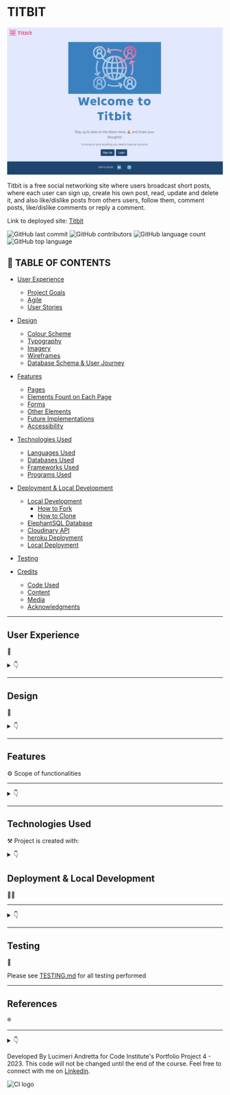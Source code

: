 # TITBIT

![Welcome to Titbit](documentation/images/home.png)


Titbit is  a free social networking site where users broadcast short posts, where each user can sign up, create his own post, read, update and delete it, and also like/dislike posts from others users, follow them, comment posts, like/dislike comments or reply a comment.


Link to deployed site: [Titbit](https://titbit-network.herokuapp.com/)

![GitHub last commit](https://img.shields.io/github/last-commit/luandretta/network?style=for-the-badge)
![GitHub contributors](https://img.shields.io/github/contributors/luandretta/network?style=for-the-badge)
![GitHub language count](https://img.shields.io/github/languages/count/luandretta/network?style=for-the-badge)
![GitHub top language](https://img.shields.io/github/languages/top/luandretta/network?style=for-the-badge)

## 🚀 TABLE OF CONTENTS

* [User Experience](#user-experience)
  * [Project Goals](#project-goals)
  * [Agile](#agile)
  * [User Stories](#user-stories)

* [Design](#design)
  * [Colour Scheme](#colour-scheme)
  * [Typography](#typography)
  * [Imagery](#imagery)
  * [Wireframes](#wireframes)
  * [Database Schema & User Journey](#database-schema--user-journey)

* [Features](#features)
  * [Pages](#pages)
  * [Elements Fount on Each Page](#elements-found-on-each-page)
  * [Forms](#forms)
  * [Other Elements](#other-elements)
  * [Future Implementations](#future-implementations)
  * [Accessibility](#accessibility)

* [Technologies Used](#technologies-used)
  * [Languages Used](#languages-used)
  * [Databases Used](#databases-used)
  * [Frameworks Used](#frameworks-used)
  * [Programs Used](#programs-used)

* [Deployment & Local Development](#deployment--local-development)
  * [Local Development](#local-development)
    * [How to Fork](#how-to-fork)
    * [How to Clone](#how-to-clone)
  * [ElephantSQL Database](#elephantsql-database)
  * [Cloudinary API](#cloudinary-api)
  * [heroku Deployment](#heroku-deployment)
  * [Local Deployment](#local-deployment)

* [Testing](#testing)
  
* [Credits](#credits)
  * [Code Used](#code-used)
  * [Content](#content)
  * [Media](#media)
  * [Acknowledgments](#acknowledgments)

- - -

##  User Experience
📌
<details>

<summary>👇</summary>


### Project Goals

- - -


The aim of this project was to build a site that allows users to easily sign, keep up with titbits and interact with others users who are free to share their thoughts.


### Agile

The Agile Tool was used to help to organize and prioritize the tasks using Project Boards on GitHub.

In the first instance a spreadsheet was created to help gather details by theme to later define the epics. Themes: Account Management, Profile, Post Pool, Navigation and Admin.

A Template for issues was created to speed up the process of adding User Stories to this project. 

* In the repositorie, head over to the settings, then Set Up Templates on the Features. The Issue Template helps to add enough information to the card, so the Developer knoks what are the MVP Points to address.

![Issues template](documentation/images/set-up-template.png)

![Issues template](documentation/images/user-story-template.png)


The MoSCow priorization and customized labels to user stories were used to priorize and implement the features.


* Must Have: guaranteed to be delivered (max 60% of stories)
* Should Have: adds significant value, but not vital (the rest ~20% of stories)
* Could Have: has small impact if left out (20% of stories)
* Won't Have: not a priority for this iteration

![Labels](documentation/images/labels.png)

The allocation the User Stories to Milestones helps in planning the Sprints.
7 Milestones were created.
![Milestones](documentation/images/milestones-1.png)
![Milestones](documentation/images/milestones-2.png)

The Kanban Board, as an agile project management tool, helped to visualize the tasks and limit the work in progress (WIP) by moving cards between the To do, In progress and Done columns.
![Kanban Board](documentation/images/network-board.png)

The Table View was used to sorted the issus according to labels, milestones or status.
![Table with issues](documentation/images/network-table.png)

- - -

### User Stories

#### Persona

- - -

The target audience for Titbit are:
* titbit lovers all around the world;
* would like to stay informed;
* would like to promote something;
* would like to share informations or their thoughts on social media;
* would like to influence people;
* wants to make jokes;
* would like to engage on society.


#### New Site Users

- - -

As a first time user of the site, I want to be able to:

*Must Have*

* understand what the site is for and how to navigate the site, so I can decide wheter or not to sign up.
* register for an account, so that I can create my profile and explore the website.
* easily navigate the site, so that I can access what I need at the click of a button.



#### **Registered Users**

- - -


As a registered user of the site, I want to be able to:


*Must Have*

* log in to my account, so that I can access the website.
* log out of my account, so that I can end my session.
* have my own profile, so that I can be found from my friends.
* edit my profile, so that I can update or personalize it.
* read the new posts, so that I can keep up to date.
* create, edit, delete and view my posts, so that I can have control of my content.
* know the date and time a post was created, so that I can know how new or old the post is.
* post pictures, so that I can share moments or toughts.
* like or dislike other people's posts, so that I can let them know I enjoyed their posts.
* follow others users, so that I can view their posts on my following feed.
* unfollow other users, so that I can remove their post from my feed.
* be followed, so that I can know that other users read my posts.
* view the number of likes on each post, so that I can see which is the most popular or viral.
* add a profile picture so that I will be recognized from other users.
* see a users list, so that I can find others users to follow them.
* search for an user, so that I can find a specific user to follow him.


*Should Have*

* comment on other people's posts, so that I can be involved in the conversation.
* read the comments of posts, so that I can know the thoughts from others users and follow them.
* like other people's comments on posts, so that I can let them know I enjoyed their comment.
* edit or delete my comments on other people's posts, so that I can edit or remove comments I no longer want published.
* delete other people's comments on my own posts, so that I can remove unwanted commments.
* be notified when other users comment or like my posts or follow/unfollow me, so that I can check it.
* read the feed only from following users, so that I don't waste my time with unwanted posts.
* access a list from followers, so that I can find others users to follow them.


*Could Have*

* reply comments, so that I can interate with others users.
* reset my password, so that I can regain access to my account.
* change password, so that I feel more secure.
* add a background picture so that I will show what I like to other users.


*Won't Have*

* reshare other people's posts, so that I can share their thoughts with my followers.
* call users, so that I can communicate with them more quickly.
* create communities, so that I can share content by specific theme.
* message other users, so that I can get in touch with them privately.
* write testimonials about other users, so that I can testify about the other users according to the relationship I have with them.
* block users, so that I can hide my content from unwanted users.
* report posts to admins, so that I can notify inappropriate content.



#### **Admin User**

- - -

As an administrator for the site I want to be able to:

*Must Have*
* remove any content from any user that could be offensive, so that I can moderate the all content.
* have own profil, so that I can have user experience.


*Could Have*
* Edit the admin panel.
* access a page only for admins to see flagged user posts, so that I can see a list of posts that possibly need to be deleted.
* unflag a post if a deletion is not needed, so that I can remove it from the flagged posts list.


*Won't Have*
* suspend, block or delete users who not respect the rules, so that I can maintain site guidelines.


</details>

- - - 

##  Design
📝
<details>
<summary>👇</summary>

### Colour Scheme

The design is quite simple to not disctract the users. The CSS variables were used to easily update the global colour scheme by changing only one value, instead of everywhere in the CSS file.
The red color was used only on Delete Button to call attention.

| Color             | Hex                                                                |
| ----------------- | ------------------------------------------------------------------ |
| Dark charcoal| ![#333](https://via.placeholder.com/10/333?text=+)  #333|
| Light blue | ![#d2dfef](https://via.placeholder.com/10/d2dfef?text=+)  #d2dfef|
| Blue | ![#89b1d6](https://via.placeholder.com/10/3b81c0?text=+)  #89b1d6 |
| Dark blue | ![#3b81c0](https://via.placeholder.com/10/3b81c0?text=+)  #3b81c0 |
| Rosa | ![#e95b95](https://via.placeholder.com/10/e95b95?text=+) #e95b95 |
| Red | ![#BB2D3B](https://via.placeholder.com/10/BB2D3B?text=+) #BB2D3B |



### Typography

The [Braah One](https://fonts.google.com/specimen/Braah+One?query=braa) was used for the Logo Titbit and header elements in memory of the orkut platform.

![Typography Braah One](documentation/images/braah-one.png)

The  [Roboto 300 light](https://fonts.googleapis.com/css?family=Roboto:300,400,500,700&display=swap) was used for the body text on the site. Roboto is a sans-serif font which allows it to be legible and is a great choice for accessibility.

![Typography Roboto](documentation/images/roboto.png)

[Font Awesome](https://fontawesome.com/icons/) icons were used throughout the site, such as the logo icon and social media icons in the footer.



### Imagery

* [Emojis](https://github.com/ikatyang/emoji-cheat-sheet/blob/master/README.md)
* Pictures from Error pages were dowloaded from [Pexels](https://www.pexels.com/) and edited at [Canva](https://www.canva.com/)



### Wireframes

Wireframes were created for mobile, tablet and desktop using [Balsamiq](https://balsamiq.com/).

#### Home Page (Landing Page)
The home page is the landing page that the user will access if he has not yet started a Titbit session, i.e. if the user is not logged in.

| Desktop | Tablet | Mobile |
| --- | --- | --- |
| ![Home Page](documentation/wireframes/w-home.png) | ![Home Page](documentation/wireframes/w-home-ipad.png)| ![Home Page](documentation/wireframes/w-home-mobile.png) |



#### Sing Up, Sing In and Change Password
There's a form according to the purpose of the page, but the layout are the same.

| Desktop | Tablet | Mobile |
| --- | --- | --- |
| ![Sing Up, sing In and Change Password](documentation/wireframes/w-singup.png) | ![Sing Up, sing In and Change Password](documentation/wireframes/w-singup-ipad.png)| ![Sing Up, sing In and Change Password](documentation/wireframes/w-singup-mobile.png)|



#### Sing Out
There's a confirmation to avoid mistakes.

| Desktop | Tablet | Mobile |
| --- | --- | --- |
| ![Sing Out](documentation/wireframes/w-singout.png) | ![Sing Out](documentation/wireframes/w-singout-ipad.png)| ![Sing Out](documentation/wireframes/w-singout-mobile.png)|


#### Profile

| Desktop | Tablet | Mobile |
| --- | --- | --- |
| ![Profile Page](documentation/wireframes/w-profile.png) | ![Profile Page](documentation/wireframes/w-profile-ipad.png)| ![Profile Page](documentation/wireframes/w-profile-mobile.png)|



#### Edit Profile

| Desktop | Tablet | Mobile |
| --- | --- | --- |
| ![Edit Profile Page](documentation/wireframes/w-update-profile.png) | ![Edit Profile Page](documentation/wireframes/w-update-profile-ipad.png)| ![Edit Profile Page](documentation/wireframes/w-update-profile-mobile.png)|


#### Search Result, Users and Followers

User results list as required.

| Desktop | Tablet | Mobile |
| --- | --- | --- |
| ![Profile Page](documentation/wireframes/w-users.png) | ![Profile Page](documentation/wireframes/w-users-ipad.png)| ![Profile Page](documentation/wireframes/w-users-mobile.png)|


#### All Posts and Following Feed

The posts have the same layout regardless of the page that will be displayed. 

The two feed pages have the same layout, except that on the following page there is no form to post new titbits.

![Post layout](documentation/wireframes/w-post.png)

| Desktop | Tablet | Mobile |
| --- | --- | --- |
| ![All Posts and Following](documentation/wireframes/w-feed.png) | ![All Posts and Following](documentation/wireframes/w-feed-ipad.png) | ![All Posts and Following](documentation/wireframes/w-feed-mobile.png) |


#### Post Detail

| Desktop | Tablet | Mobile |
| --- | --- | --- |
| ![Post Detail Page](documentation/wireframes/w-post-detail.png) | ![Post Detail Page](documentation/wireframes/w-post-detail-ipad.png) | ![Post Detail Page](documentation/wireframes/w-post-detail-mobile.png) |


#### Delete Confirmation

| Desktop | Tablet | Mobile |
| --- | --- | --- |
| ![Delete Confirmation](documentation/wireframes/w-delete.png) | ![Delete Confirmation](documentation/wireframes/w-delete-ipad.png) | ![Delete Confirmation](documentation/wireframes/w-delete-mobile.png) |



#### Edit Post and Comment

| Desktop | Tablet | Mobile |
| --- | --- | --- |
| ![Edit Post and Comment](documentation/wireframes/w-edit.png) | ![Edit Post and Comment](documentation/wireframes/w-edit-ipad.png) | ![Edit Post and Comment](documentation/wireframes/w-edit-mobile.png) |


#### Error Pages

| Desktop | Tablet | Mobile |
| --- | --- | --- |
| ![Error Pages](documentation/wireframes/w-error.png) | ![Error Pages](documentation/wireframes/w-error-ipad.png) | ![Error Pages](documentation/wireframes/w-error-mobile.png) |


- - - 

### Database Schema & User Journey
 
#### User Journey

![User Journey](documentation/images/user-journey.jpg)

#### Database Schema

* **Diagram**

An entity relationship diagram was created to help the visualization the relationships of the data structures and mapped it out.

![Entity Diagram](documentation/images/entity-diagram.png)


* **Models**

Models created for this application:

1. **Allauth User Model**

This User Model was built using [Django's Allauth Library](https://django-allauth.readthedocs.io/en/latest/overview.html).

The minimum length of the account Username was set to 3, due to short names (Bob, Joe, Ian,...).

The user can log in with either his username or his email address.

2. **Post Model**

| **PK** | **id** (unique) | Type | Notes |
| --- | --- | --- | --- |
| **FK** | author | ForeignKey | FK to **User** model |
|  | image | ImageField | |
|  | content | TextField | |
|  | posted_on | DateTimeField | |
|  | likes | ManyToMany | M2M to **User** model |
|  | dislikes | ManyToMany | M2M to **User** model |

3. **Comment Model**

| **PK** | **id** (unique) | Type | Notes |
| --- | --- | --- | --- |
| **FK** | author | ForeignKey | FK to **User** model |
|  |comment | TextField | |
|  | posted_on | DateTimeField | |
| **FK** | post| ForeignKey | FK to **Post** model|
|  | likes | ManyToMany | M2M to **User** model |
|  | dislikes | ManyToMany | M2M to **User** model |
| **FK**  | parent | ForeignKey | |


4. **Profile Model**

| **PK** | **id** (unique) | Type | Notes |
| --- | --- | --- | --- |
| **FK** | user | OneToOne | FK to **User** model |
|  | name | CharField | |
|  | bio | TextField | |
|  | profile_pic | CloudinaryField | |
|  | bg_pic | CloudinaryField | |
|  | birth_date | DateField | |
|  | location | CharField | |
|  | followers | ManyToMany | M2M to **User** model |



5. **Notification**


| **PK** | **id** (unique) | Type | Notes |
| --- | --- | --- | --- |
| | notification_type | IntegerField | |
| **FK** | to_user | ForeignKey | FK to **User** model |
| **FK** | from_user | ForeignKey | FK to **User** model |
| **FK** | post | ForeignKey | FK to **Post** model |
| **FK** | comment | ForeignKey | FK to **Comment** model |
| | date | DateTimeField | |
| | user_has_seen | BooleanField | |

</details>


- - -

##  Features

⚙️ Scope of functionalities
- - -

<details>
<summary>👇</summary>

### Pages

The website is comprised more than 20 pages which are extended from a base template.

1. **Home Page** 

 The Home page is the landing page when the users arrive at the site for the first time or before they've logged in if they don't have an active session. They are welcome with two options buttons to either sign up for an account or log in to an existing account.
![Home Page](documentation/images/home.png)

2. **Sing Up Page**

The users can create an account for themselves by entering their e-mail address, desired username and password twice to confirm. The username musst be unique.
Once the user is registered, a profile is created with default images.
If the user accidentally comes to this page instead of the login page they can get to the right page using the link in the card text.
![Sing Up Page](documentation/images/sign-up.png)

3. **Sign In Page**

The registered users can log in with either their username or e-mail and password. They can choose to let their browser remember them if they plan on returning to the site on the same device to avoid having to log in again. 
There's a link to the sign up page too if the user accidentally navigated to this page instead of trying to create an account. If the user forgets their password they can click the link to reset it.

![Sign In Page](documentation/images/sign-in.png)

When the user is registered he will be redirected to the main feed and a welcome message will be displayed.

![Sign In Page](documentation/images/sign-in-message.png)

4. **Sing Out Page**

When the user wants to finish their session and logout, they can do so from the nav menu. When a user clicks the logout button they're met with a page asking them to confirm they want to log out. 
![Sign out Page](documentation/images/sing-out.png)

They're redirected to the landing page if they click the confirmation button and a message pops up confirming that they've logged out.

![Sign out Page](documentation/images/sing-out-confirmation.png)

5. **Profile page**

The profile contains a card with the user's information including name, profile picture, background image, bio, location, birth date, number of followers and owns posts. 
If the user doesn't upload a profile picture or background image his profile has default pictures.
The list of posts has a paginator and the author of the posts can edit or delete own posts. In case of inappropriate content the admin can delete the posts as well. By clicking on the comment icon, the user will see the post in detail.
If the user is viewing their own profile then they'll have an icon to edit their profile. If they're viewing another user's profile then they'll have a button to follow or unfollow that user.
The user can click on the followers link to know who the followers are. 
There are a button under the left side menu for the option to go back to the main feed (all posts list).

* Own Profile
![Own Profile](documentation/images/profile.png)

* Profile other User
![Profile other User](documentation/images/profile-other-user.png)

* Default Pictures
![Profile Default Pictures](documentation/images/profile-default.png)


6. **Edit profile page**

The user can edit their profile details including their name, profile picture, background image, bio, location and birth date. The user can also remove their profile picture or background image. 
There's a button to bring them back to their profile if they decide not to make any edits.

![Edit Profile Page](documentation/images/profile-update.png)

7. **All posts list**

This main feed shows every single post on the website from all users. It allows the user to find new users to follow and connect with. At the top of the feed there's an area for the user to create a post.

Each post is composed of the author, his profile picture, date and time of publication, content and icons for liking or commenting. It is possible to publish photos as content.
Posts are displayed in chronological order from newest to oldest and there are a paginator avoiding infinite scroll.

If the author of the post is viewing own post then there are more icons, one to edit and other to delete this post.

Each post is clickable and permit the user to see the post in detail like its comments and replies.

The user can like or dislike each post.
This feed can be accessed by clicking on the Titbit logo when the user is logged in.

![All Posts List](documentation/images/feed.png)


![All Posts List](documentation/images/feed-paginator.png)

8. **Following Feed**

The following feed containing posts only from users they have followed. 
Posts are displayed exactly as on the "All Posts List" and offer the same options

![Following Feed](documentation/images/following-feed.png)

If the user isn't following anyone or the people they're following has no posts, a message will appear saying "Try to follow other users..." which will prompt the user to follow more users to start seeing posts in this feed.

![Following Feed](documentation/images/no-following.png)

9. **Post Detail**

Clicking on a post redirects the site to the  post details page. Below the post, the user will be able to comment on this post via the form and also read all the comments.

![Post detail Page](documentation/images/post-detail.png)

By clicking on the comment icon in a comment, all the replies from this comment will be displayed and the user can also reply it.

![Post detail Page](documentation/images/reply-comment.png)

The comment has a rose border and the reply is small and has a blue border for the user to easily identify what is a comment and what is a reply.

![Post detail Page](documentation/images/comment.png)

10. **Edit Post**

The author can edit his post by clicking on the edit icon presents in his own posts. After edition the user need to submit it clicking on the button. 
There are a button to go back without edition.

![Edit post Page](documentation/images/post-edit.png)

11. **Delete Post**

Posts can be deleted by the post author or admin by clicking on the delete icon. When deleting a post, the user is brought to a confirmation page to avoid posts being deleted accidentally. There's a button to bring them back to the post if the user changes their mind about deleting their post.

![Delete Post Page](documentation/images/post-delete.png)

12. **Edit Comment**

The author can edit his comment by clicking on the edit icon presents in his own posts. After edition the user need to submit it clicking on the button. 
There's also a button to bring them back to the post where the comment was made if they hit the edit button by mistake.

![Edit Comment Page](documentation/images/comment-edit.png)

13. **Delete Comment**

Comments can be deleted by the comment author or the original posts author or admin by clicking on the delete icon. 
Users are brought to a confirmation page to avoid comments being deleted accidentally. 
There's a button to bring them back to the post they commented on if the user changes their mind about deleting the comment.
![Delete Comment Page](documentation/images/comment-delete.png)

12. **Search** 

The Username Search Input is on navbar and if the search matches users a list containing all users will displayed.
If the search has no results will let the user know there was no match. 
The page also contains a button to bring the user back to the feed.

![Search](documentation/images/search.png)

In case the search result does not show any results the user will be informed.

![Search](documentation/images/search-no-user.png)

In case the form is sent empty it will be redirected to the list of all users.

13. **Followers**

If the user has followers, you can click on the follower count link on their profile to see a list of their followers. 
The user can click on the profiles in the list to view them and follow them if he want.

![Followers](documentation/images/followers.png)

14. **Users**

There's a list from all users.

![Users](documentation/images/users.png)

15. **Change Password**

When the user access your own profile and click on the edit icon to update his profile, there's a link to change his password.

![Change Password](documentation/images/password-change-link.png)

The user is able to change his password.

![Change Password](documentation/images/password-change.png)

The user receives a confirmation that his password was changed.

![Change Password Confirmation](documentation/images/password-changed.jpg)

16. **Reset Password**

In case the user forgets his password to log in, he can click on the "Reset your password" option, being redirected and asked for his email to receive the link to reset his password.

For this function the email was created: titbitteam@gmail.com. This functionality was first tested in the Backend.

![Reset Password](documentation/images/reset-password-terminal.png)

![Reset Password](documentation/images/password-reset-page.png)

The issue with reset password is described on [TESTING.md](TESTING.md).

17. **Reset Password Done**

After the user sends his email to reset his password he will receive a notice that an email with a link has been sent. 

![Reset Password](documentation/images/password-reset-done.png)

The user will receive an email with a link to reset his password and confirming his username.

![Reset Password](documentation/images/password-reset-email.png)

18. **Reset Password Change**

After the user receives an email to reset his password, by clicking on the link he will be redirected to the site and must enter his new password twice.

![Reset Password Change](documentation/images/reset-password-change.jpg)

If the user tries to use the link a second time it will return as a bad request.

![Reset Password - Bad Request](documentation/images/reset-password-bad-token.jpg)

19. **Error Custom Pages**

If a user ends up on a page that either doesn't exist or that they shouldn't be on then they'll be shown an error page with a button to bring them back to their feed.
There are 403, 404, 405 and 500 error custom pages.

Error 403

![Error Custom Page](documentation/images/error-403.png)

Error 404

![Error 404](documentation/images/error-404.png)

Error 405

![Error 405](documentation/images/error-405.png)

Error 500
![Error 500](documentation/images/error-500.png)

- - -

### Elements found on each page

* **Logo** 

The logo is displayed on the left side menu with the title Titbit.
Clicking on it redicts to all posts, if the user is logged in.

![Titbit favicon](documentation/images/favicon.png)


* **Navigation** 

The Navbar is displayed on all pages of the website and allows users to navigate the site with ease. 
The navbar is comprised of a logo, the sites name, following posts, users list, notifications, user icon with dropdown menu and a search bar.
In the landing page has only the logo and title, the user muss be logged in to navigate the site.

* Landing Page (User not logged in)

![User not logged in Navbar](documentation/images/navbar-landing.png)

* User logged in Navbar
Once the user is logged in the navbar displays more options, like following posts, notifications, user search and the user icon with the profile and logout link options.
  
![User logged in Navbar](documentation/images/navbar-loggedin.png)


* Hamburger menu
Due to responsiveness, a hamburger menu is used.

![Hamburger menu closed](documentation/images/navbar-hamburger.png)

![Hamburger menu opened](documentation/images/navbar-hamburger-open.png)

Clicking on the user icon, the user can access your own profile and sign out.

* User dropdown menu

![User dropdown menu](documentation/images/user-icon.png)

* **Footer** 

The footer appears across the website and includes information about the developer with links to Linkedin and GitHub. This lets the user get in touch and connect on these platforms if they wish. 

![Footer](documentation/images/footer.png)

- - - 

### Forms

The application has Post and Comment Forms, described below:

* **Post Form**

The user can create their posts at the all posts lists page, that will be displayed own profile and following feed (if he is followed). 
There are a content inpunt and an image input.
There's a placeholder in the form for the user to "Post the news :-)".

![Post Form](documentation/images/post-form.png)

* **Comment Form**

The user can comment posts clicking on the post then filling the comment form and submit it at the post detail page.
There is only a content input. Clicking on the comment will bring up the reply input that is using the same comment form to submit the reply.

![Comment Form](documentation/images/comment-form.png)

- - -

### Other Elements

* **Posts**

Each post is composed of the author, his profile picture, date and time of publication, content and icons for liking or commenting and have a dark blue border for better UX. It is possible to publish photos as content.

Posts are displayed in chronological order from newest to oldest and there are a paginator avoiding infinite scroll.

If the author of the post is viewing own post then there are more icons, one to edit and other to delete this post.

The admin has power to delete posts with inappropriate content.

Own Post

![Post](documentation/images/post-owner.png)

Each post is clickable and permit the user to see the post in detail like its comments and replies.
The user can like or dislike each post and see the how many likes and dislikes the post has.

Post from other user

![Post](documentation/images/post.png)

* **Comments**

Comments are viewed under a post at post detail page and are very similar to posts, can be liked or disliked and has a rose border.

![Comment](documentation/images/comment-one.png)

Comments can be deleted by the comment author or post author or admin, and edited only by the comment author. There's the option to go back to the post or delete.

![Comment Delete](documentation/images/comment-delete.png)


* **Reply a comment**
Replies are displayed under the comment parent, small and has a blue border. 

![Comment and Reply](documentation/images/comment.png)

When the user click on the comment icon on the comment will appear the reply form due to toggle function and the information that the reply cannot be edited, only deleted from reply author or admin.


![Reply](documentation/images/reply-comment.png)

* **Back Buttons**
Back buttons allow users to easily go back if they want to go back or abort the edit or delete options. 

![Back Button](documentation/images/back-button.png)

There are a hover effect changing the blue color  to rose to gain attention.

![Back Hover](documentation/images/back-button-hover.png)

* **Notifications**

There are three types of notifications: like, comment and follow that permit the user knows what's going on.
There are built with custom tags.
The notifications tab on the nav menu shows the number of unread notifications and when a user clicks it a dropdown will appear with a list of their notifications. If a user clicks on the notification it will bring them to the user or post, to do with the notification. 

![Notifications](documentation/images/notifications.png)

If the user wants to remove a notification without going to the associated page, they can click the X to delete it.

![Notifications](documentation/images/notifications-close.png)

* **Pagination**

The pagination is implemented in the all posts list, following feed, posts on profile page, followers, users and search results avoiding infinite scroll and increase the user experience.
The user can easily navigate with the paginator.

![Pagination](documentation/images/pagination.png)

* **Messages**

Some personalized messages are displayed after certain user actions.

![Message](documentation/images/message-post.png) 
![Message](documentation/images/message-sing-in.png) 
![Message](documentation/images/message-sign-out.png)
![Message](documentation/images/message-password.png) 


- - -

###  Future Implementations 
🧠 

Besides the features were registered as Won't Have in the MoSCoW prioritization in the [User Stories](#user-stories), the future implementations I would like to:

* Add calendar to birth date.
* Apply paginator on Post Detail Page.
* Prepopulate the login fields after a user registers on the site and is redirected to the login page - this is good UX as we shouldn't expect a user to fill in the form with information we already have.
* Buildin Photo Editor
* Business Profile
* Advertisements
* App for smartphones
* Refactor the like and dislike code for front-end to avoid rendering
* Events page


###  Accessibility
🗣️

I have been mindful during coding to ensure that the website is as accessible friendly as possible. This has been have achieved by:

* Using semantic HTML.
* Using descriptive alt attributes on images on the site.
* Providing information for screen readers where there are icons used and no text.
* Ensuring that there is a sufficient colour contrast throughout the site.


</details>

- - -

##  Technologies Used 
⚒️ Project is created with:

<details>
<summary>👇</summary>


###  Languages Used
🌎

* HTML - main site content
* CSS - site desing and layout
* CSS :root variables - custom properties
* Javascript - user interaction
* Python 3.8.11 - back-end programming language


### Databases Used

* [🐘 ElephantSQL](https://www.elephantsql.com/) - Postgres database

* [Cloudinary](https://cloudinary.com/) - Online static file storage

### Frameworks Used

[Django](https://www.djangoproject.com/) - Python framework

[Flask](https://pypi.org/project/Flask/) - A micro framework.

[Bootstrap](https://getbootstrap.com/) - Version 5.2.3 - CSS Framework.


###  Programs Used 
⛑

[Pip](https://pypi.org/project/pip/) - Tool for installing python packages.

[Jinja](https://jinja.palletsprojects.com/en/3.1.x/) - Templating engine.

[Balsamiq](https://balsamiq.com/) - Used to create wireframes.

[Git](https://git-scm.com/) - For version control.

[Github](https://github.com/) - To save and store the files for the website.

[Gitpod](https://gitpod.io/workspaces) - Cloud-based IDE for development.

[Heroku](https://git-scm.com/) -  Hosting the deployed back-end site.

[Google Fonts](https://fonts.google.com/) - To import the fonts used on the website.

[Balsamiq](https://balsamiq.com/wireframes/) - To create site wireframes.

[Canva](https://canva.com/) - To create images.

[Google Chrome Dev Tools](https://developer.chrome.com/docs/devtools/) - To troubleshoot and test features, solve issues with responsiveness and styling.

[Am I Responsive?](http://ami.responsivedesign.is/) To show the website image on a range of devices.

[Shields.io](https://shields.io/) To add badges to the README.


- - -
</details>


##  Deployment & Local Development
👩‍💻
- - -
<details>
<summary>👇</summary>

The live deployment application can be found on [Heroku](https://titbit-network.herokuapp.com/).


###   Local Development
🏡

#### How to Fork

To fork the repository:

1. Log in (or sign up) to Github.

2. Go to the repository for this project, [Titbit](https://github.com/luandretta/network).

3. Click the Fork button in the top right corner.

#### How to Clone

To clone the repository:

1. Log in (or sign up) to GitHub.

2. Go to the repository for this project, [Titbit](https://github.com/luandretta/network).

3. Click on the code button, select whether you would like to clone with HTTPS, SSH or GitHub CLI and copy the link shown.

4. Open the terminal in your code editor and change the current working directory to the location you want to use for the cloned directory.

5. Type the following command in the terminal (after the git clone you will need to paste the link you copied in step 3 above):

    ```bash
    git clone https://github.com/luandretta/network
    ```

6. Set up a virtual environment (this step is not required if you are using the Code Institute Template in GitPod as this will already be set up for you).

7. Install the packages from the requirements.txt file by running the following command in the Terminal:

    ```bash
    pip3 install -r requirements.txt
    ```


### ElephantSQL Database

This project uses [ElephantSQL](https://www.elephantsql.com) for the PostgreSQL Database.

To obtain your own Postgres Database, sign-up with your GitHub account, then follow these steps:
- Click **Create New Instance** to start a new database.
- Provide a name (this is commonly the name of the project: tribe).
- Select the **Tiny Turtle (Free)** plan.
- You can leave the **Tags** blank.
- Select the **Region** and **Data Center** closest to you.
- Once created, click on the new database name, where you can view the database URL and Password.


### Cloudinary API

This project uses the [Cloudinary API](https://cloudinary.com) to store media assets online, due to the fact that Heroku doesn't persist this type of data.

To obtain your own Cloudinary API key, create an account and log in.
- For *Primary interest*, you can choose *Programmable Media for image and video API*.
- Optional: *edit your assigned cloud name to something more memorable*.
- On your Cloudinary Dashboard, you can copy your **API Environment Variable**.
- Be sure to remove the `CLOUDINARY_URL=` as part of the API **value**; this is the **key**.


### Heroku Deployment

This project uses [Heroku](https://www.heroku.com), a platform as a service (PaaS) that enables developers to build, run, and operate applications entirely in the cloud.

Deployment steps are as follows, after account setup:

- Select **New** in the top-right corner of your Heroku Dashboard, and select **Create new app** from the dropdown menu.
- Your app name must be unique, and then choose a region closest to you (EU or USA), and finally, select **Create App**.
- From the new app **Settings**, click **Reveal Config Vars**, and set your environment variables.

| Key | Value |
| --- | --- |
| `CLOUDINARY_URL` | Insert your own Cloudinary API key here |
| `DATABASE_URL` | Insert your own ElephantSQL database URL here |
| `DISABLE_COLLECTSTATIC` | 1 (*this is temporary, and can be removed for the final deployment*) |
| `SECRET_KEY` | This can be any Django random secret key |
| `EMAIL_USER` | Insert your e-mail (a gmail was used) |
| `EMAIL_HOST_PASSWORD` | Insert the app password |



Heroku needs two additional files in order to deploy properly.
- requirements.txt
- Procfile

You can install this project's **requirements** (where applicable) using:
```bash
pip3 install -r requirements.txt
```

If you have your own packages that have been installed, then the requirements file needs updated using:
```bash
pip3 freeze --local > requirements.txt
```

The **Procfile** can be created with the following command:
```bash
echo web: gunicorn app_name.wsgi > Procfile
```
- *replace **app_name** with the name of your primary Django app name; the folder where settings.py is located*

For Heroku deployment, follow these steps to connect your own GitHub repository to the newly created app:

Either:
- Select **Automatic Deployment** from the Heroku app.

Or:
- In the Terminal/CLI, connect to Heroku using this command: 
```bash
heroku login -i
```

- Set the remote for Heroku: 
```bash
heroku git:remote -a app_name #(replace *app_name* with your app name)
```

- After performing the standard Git `add`, `commit`, and `push` to GitHub, you can now type:
```bash
git push heroku main
```
The project should now be connected and deployed to Heroku!


### Local Deployment

This project can be cloned or forked in order to make a local copy on your own system.

For either method, you will need to install any applicable packages found within the *requirements.txt* file.
- `pip3 install -r requirements.txt`.

You will need to create a new file called `env.py` at the root-level,
and include the same environment variables listed above from the Heroku deployment steps.

Sample `env.py` file:

```python
import os

os.environ.setdefault("CLOUDINARY_URL", "insert your own Cloudinary API key here")
os.environ.setdefault("DATABASE_URL", "insert your own ElephantSQL database URL here")
os.environ.setdefault("SECRET_KEY", "this can be any random secret key")

# local environment only (do not include these in production/deployment!)
os.environ.setdefault("DEBUG", "True")
```

Once the project is cloned or forked, in order to run it locally, you'll need to follow these steps:
- Start the Django app: 
```bash
python3 manage.py runserver
```
- Stop the app once it's loaded: `CTRL+C` or `⌘+C` (Mac)
- Make any necessary migrations:
```bash
python3 manage.py makemigrations
```
- Migrate the data to the database:
```bash
python3 manage.py migrate
```
- Create a superuser:
```bash
python3 manage.py createsuperuser
```
- Run the Django app:
```bash
python3 manage.py runserver
```

</details>

- - -

##  Testing 
💬

Please see [TESTING.md](TESTING.md) for all testing performed
- - -

##  References
®️
- - -

<details> 
<summary>👇</summary>

###  Code Used 
🔗

* [How to ...? - Stack Overflow](https://stackoverflow.com/)
* [How to ...? - W3 Schools](https://www.w3schools.com/django/index.php)
* [Code Institute](https://learn.codeinstitute.net/)
* [GitHub Docs](https://docs.github.com/en/get-started/writing-on-github/working-with-advanced-formatting/organizing-information-with-collapsed-sections) 
* [Markdown Guide](https://www.markdownguide.org/basic-syntax/)
* [Get Bootstrap](https://getbootstrap.com/docs/5.3/forms/overview/) 
* [MD Bootstrap](https://mdbootstrap.com/docs/standard/content-styles/colors/) 
* [CS50’s Web Programming with Python and JavaScript](https://cs50.harvard.edu/web/2020/)
* [Django Allauth](https://django-allauth.readthedocs.io/en/latest/)
* [Bootstrap sticky footer overlapping content](https://stackoverflow.com/questions/26336190/bootstrap-sticky-footer-overlapping-content)
* [Django Channels Crash Course](https://www.legionscript.com/learning/courses/django-channels-crash-course)
* [How to use *args and **kwargs in Python](https://www.youtube.com/watch?v=TbeP0zv5D18)
* [Templates Django-allauth](https://github.com/pennersr/django-allauth)
* [Conventinal Commits](https://www.conventionalcommits.org/en/v1.0.0/)
* [Cloudinary](https://cloudinary.com/documentation/diagnosing_error_codes_tutorial)
* [User Notifications](https://www.youtube.com/watch?v=_JKWYkz597c&list=PLPSM8rIid1a3TkwEmHyDALNuHhqiUiU5A&index=14)
* [Custom template tags and filters](https://docs.djangoproject.com/en/3.1/howto/custom-template-tags/)
* [Making queries](https://docs.djangoproject.com/en/4.2/topics/db/queries/#chaining-filters)
* [How to perform OR condition in django queryset?](https://stackoverflow.com/questions/6567831/how-to-perform-or-condition-in-django-queryset)
* [Django and Static Assets](https://devcenter.heroku.com/articles/django-assets)
* [POP, IMAP, and SMTP settings for Outlook.com](https://support.microsoft.com/en-us/office/pop-imap-and-smtp-settings-for-outlook-com-d088b986-291d-42b8-9564-9c414e2aa040)
* [How to Send Email with Django](https://www.abstractapi.com/guides/django-send-email)
* [Testing Tools](https://docs.djangoproject.com/en/4.2/topics/testing/tools/#django.test.Client.get)
* [Unit Test](https://adamj.eu/tech/2020/06/15/how-to-unit-test-a-django-form/)
* [Redirect after successful password change](https://github.com/pennersr/django-allauth/issues/468)
* [Character Reference Paginator](https://stackoverflow.com/questions/34206532/replaced-with-amp-w3c-validator-still-showing-error)
* [Aria-controls](https://rocketvalidator.com/html-validation/the-aria-controls-attribute-must-point-to-an-element-in-the-same-document)

###  Content 
📝

Content for this project was written by me, Lucimeri Andretta. 


###  Acknowledgments 
👋

I would like to acknowledge the following people who helped me along the way in completing this project: 🫶

- first, I would like to thank my family, for their continuous support and understanding while working on the development of this project! It was a difficult time, husband and son were sick, car accident with my daughter, but by the grace of God I could achieve what I planned! 

- I would like to thank my Mentor Brian Macharia for his support, insight expertise, and guidance.

- I would like to thak everyone who tested Titbit befor I sent it, specially my son Matheus. If a 10 year old child could navigate through the site without instructions an adult would be able to do the same! 

- Stackoverflow and Slack community, because someone has ever had the same doubt as me...

</details>

Developed By Lucimeri Andretta for Code Institute's Portfolio Project 4 - 2023. This code will not be changed until the end of the course. Feel free to connect with me on [Linkedin](www.linkedin.com/in/luandretta). 


![CI logo](https://codeinstitute.s3.amazonaws.com/fullstack/ci_logo_small.png)